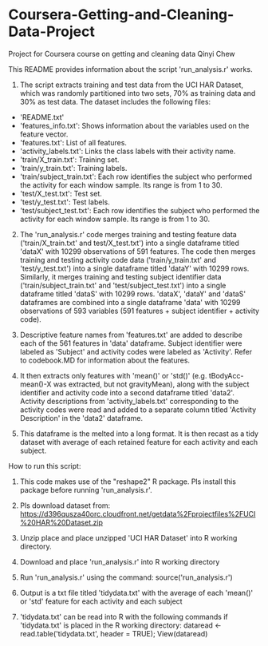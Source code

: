 # Coursera-Getting-and-Cleaning-Data-Project
Project for Coursera course on getting and cleaning data
Qinyi Chew

This README provides information about the script 'run_analysis.r' works. 

1. The script extracts training and test data from the UCI HAR Dataset, which was randomly partitioned into two sets, 70% as training data and 30% as test data. The dataset includes the following files:

- 'README.txt'
- 'features_info.txt': Shows information about the variables used on the feature vector.
- 'features.txt': List of all features.
- 'activity_labels.txt': Links the class labels with their activity name.
- 'train/X_train.txt': Training set.
- 'train/y_train.txt': Training labels.
- 'train/subject_train.txt': Each row identifies the subject who performed the activity for each window sample. Its range is from 1 to 30.
- 'test/X_test.txt': Test set.
- 'test/y_test.txt': Test labels.
- 'test/subject_test.txt': Each row identifies the subject who performed the activity for each window sample. Its range is from 1 to 30.

2. The 'run_analysis.r' code merges training and testing feature data ('train/X_train.txt' and test/X_test.txt') into a single dataframe titled 'dataX' with 10299 observations of 591 features. The code then merges training and testing activity code data ('train/y_train.txt' and 'test/y_test.txt') into a single dataframe titled 'dataY' with 10299 rows. Similarly, it merges training and testing subject identifier data ('train/subject_train.txt' and 'test/subject_test.txt') into a single dataframe titled 'dataS' with 10299 rows. 'dataX', 'dataY' and 'dataS' dataframes are combined into a single dataframe 'data' with 10299 observations of 593 variables (591 features + subject identifier + activity code).

3. Descriptive feature names from 'features.txt' are added to describe each of the 561 features in 'data' dataframe. Subject identifier were labeled as 'Subject' and activity codes were labeled as 'Activity'. Refer to codebook.MD for information about the features.

4. It then extracts only features with 'mean()' or 'std()' (e.g. tBodyAcc-mean()-X was extracted, but not gravityMean), along with the subject identifier and activity code into a second dataframe titled 'data2'. Activity descriptions from 'activity_labels.txt' corresponding to the activity codes were read and added to a separate column titled 'Activity Description' in the 'data2' dataframe.

5. This dataframe is the melted into a long format. It is then recast as a tidy dataset with average of each retained feature for each activity and each subject.

How to run this script:
1. This code makes use of the "reshape2" R package. Pls install this package before running 'run_analysis.r'.

2. Pls download dataset from: https://d396qusza40orc.cloudfront.net/getdata%2Fprojectfiles%2FUCI%20HAR%20Dataset.zip

3. Unzip place and place unzipped 'UCI HAR Dataset' into R working directory.

4. Download and place 'run_analysis.r' into R working directory

5. Run 'run_analysis.r' using the command: source('run_analysis.r')

6. Output is a txt file titled 'tidydata.txt' with the average of each 'mean()' or 'std' feature for each activity and each subject

7. 'tidydata.txt' can be read into R with the following commands if 'tidydata.txt' is placed in the R working directory:
    dataread <- read.table('tidydata.txt', header = TRUE); View(dataread)

